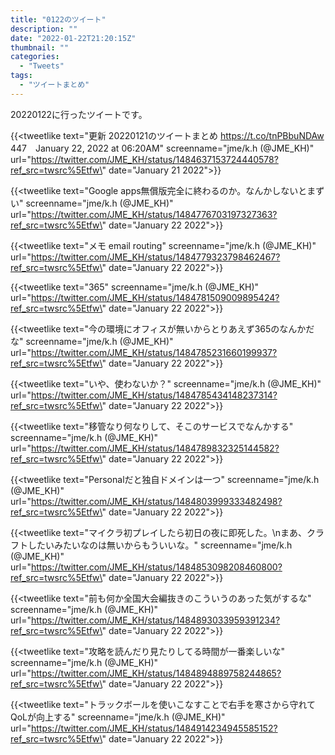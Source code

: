 ```yaml
---
title: "0122のツイート"
description: ""
date: "2022-01-22T21:20:15Z"
thumbnail: ""
categories:
  - "Tweets"
tags:
  - "ツイートまとめ"
---
```

20220122に行ったツイートです。
<!--more-->
{{<tweetlike text=\"更新 20220121のツイートまとめ https://t.co/tnPBbuNDAw 447　January 22, 2022 at 06:20AM\" screenname=\"jme/k.h (@JME_KH)\" url=\"https://twitter.com/JME_KH/status/1484637153724440578?ref_src=twsrc%5Etfw\" date=\"January 21 2022\">}}

{{<tweetlike text=\"Google apps無償版完全に終わるのか。なんかしないとまずい\" screenname=\"jme/k.h (@JME_KH)\" url=\"https://twitter.com/JME_KH/status/1484776703197327363?ref_src=twsrc%5Etfw\" date=\"January 22 2022\">}}

{{<tweetlike text=\"メモ email routing\" screenname=\"jme/k.h (@JME_KH)\" url=\"https://twitter.com/JME_KH/status/1484779323798462467?ref_src=twsrc%5Etfw\" date=\"January 22 2022\">}}

{{<tweetlike text=\"365\" screenname=\"jme/k.h (@JME_KH)\" url=\"https://twitter.com/JME_KH/status/1484781509009895424?ref_src=twsrc%5Etfw\" date=\"January 22 2022\">}}

{{<tweetlike text=\"今の環境にオフィスが無いからとりあえず365のなんかだな\" screenname=\"jme/k.h (@JME_KH)\" url=\"https://twitter.com/JME_KH/status/1484785231660199937?ref_src=twsrc%5Etfw\" date=\"January 22 2022\">}}

{{<tweetlike text=\"いや、使わないか？\" screenname=\"jme/k.h (@JME_KH)\" url=\"https://twitter.com/JME_KH/status/1484785434148237314?ref_src=twsrc%5Etfw\" date=\"January 22 2022\">}}

{{<tweetlike text=\"移管なり何なりして、そこのサービスでなんかする\" screenname=\"jme/k.h (@JME_KH)\" url=\"https://twitter.com/JME_KH/status/1484789832325144582?ref_src=twsrc%5Etfw\" date=\"January 22 2022\">}}

{{<tweetlike text=\"Personalだと独自ドメインは一つ\" screenname=\"jme/k.h (@JME_KH)\" url=\"https://twitter.com/JME_KH/status/1484803999333482498?ref_src=twsrc%5Etfw\" date=\"January 22 2022\">}}

{{<tweetlike text=\"マイクラ初プレイしたら初日の夜に即死した。\nまあ、クラフトしたいみたいなのは無いからもういいな。\" screenname=\"jme/k.h (@JME_KH)\" url=\"https://twitter.com/JME_KH/status/1484853098208460800?ref_src=twsrc%5Etfw\" date=\"January 22 2022\">}}

{{<tweetlike text=\"前も何か全国大会編抜きのこういうのあった気がするな\" screenname=\"jme/k.h (@JME_KH)\" url=\"https://twitter.com/JME_KH/status/1484893033959391234?ref_src=twsrc%5Etfw\" date=\"January 22 2022\">}}

{{<tweetlike text=\"攻略を読んだり見たりしてる時間が一番楽しいな\" screenname=\"jme/k.h (@JME_KH)\" url=\"https://twitter.com/JME_KH/status/1484894889758244865?ref_src=twsrc%5Etfw\" date=\"January 22 2022\">}}

{{<tweetlike text=\"トラックボールを使いこなすことで右手を寒さから守れてQoLが向上する\" screenname=\"jme/k.h (@JME_KH)\" url=\"https://twitter.com/JME_KH/status/1484914234945585152?ref_src=twsrc%5Etfw\" date=\"January 22 2022\">}}

